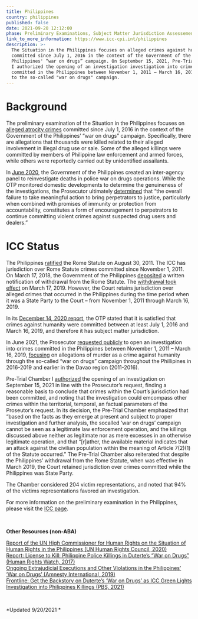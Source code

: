 ```yaml
---
title: Philippines
country: philippines
published: false
date: 2021-09-20 12:12:00
phase: Preliminary Examinations, Subject Matter Jurisdiction Assessement
link_to_more_information: https://www.icc-cpi.int/philippines
description: >-
  The Situation in the Philippines focuses on alleged crimes against humanity
  committed since July 1, 2016 in the context of the Government of the
  Philippines' “war on drugs” campaign. On September 15, 2021, Pre-Trial Chamber
  I authorized the opening of an investigation investigation into crimes
  committed in the Philippines between November 1, 2011 – March 16, 2019 related
  to the so-called "war on drugs" campaign.
---
```

# **Background**

The preliminary examination of the Situation in the Philippines focuses on [alleged atrocity crimes](https://www.icc-cpi.int/Pages/item.aspx?name=180208-otp-stat) committed since July 1, 2016 in the context of the Government of the Philippines’ “war on drugs” campaign. Specifically, there are allegations that thousands were killed related to their alleged involvement in illegal drug use or sale. Some of the alleged killings were committed by members of Philippine law enforcement and armed forces, while others were reportedly carried out by unidentified assailants.

In [June 2020](https://www.icc-cpi.int/itemsDocuments/2020-PE/2020-pe-report-eng.pdf), the Government of the Philippines created an inter-agency panel to reinvestigate deaths in police war on drugs operations. While the OTP monitored domestic developments to determine the genuineness of the investigations, the Prosecutor ultimately [determined](https://www.icc-cpi.int/CourtRecords/CR2021_05381.PDF) that “the overall failure to take meaningful action to bring perpetrators to justice, particularly when combined with promises of immunity or protection from accountability, constitutes a form of encouragement to perpetrators to continue committing violent crimes against suspected drug users and dealers.”

# **ICC Status**

The Philippines [ratified](https://asp.icc-cpi.int/en_menus/asp/press%20releases/press%20releases%202011/Pages/pr717.aspx) the Rome Statute on August 30, 2011. The ICC has jurisdiction over Rome Statute crimes committed since November 1, 2011. On March 17, 2018, the Government of the Philippines [deposited](https://www.icc-cpi.int/Pages/item.aspx?name=pr1371) a written notification of withdrawal from the Rome Statute. The [withdrawal took effect](https://www.coalitionfortheicc.org/news/20190315/philippines-leaves-icc) on March 17, 2019. However, the Court retains jurisdiction over alleged crimes that occurred in the Philippines during the time period when it was a State Party to the Court – from November 1, 2011 through March 16, 2019.

In its [December 14, 2020 report](https://www.icc-cpi.int/itemsDocuments/2020-PE/2020-pe-report-eng.pdf), the OTP stated that it is satisfied that crimes against humanity were committed between at least July 1, 2016 and March 16, 2019, and therefore it has subject matter jurisdiction.

In June 2021, the Prosecutor [requested publicly](https://www.icc-cpi.int/Pages/item.aspx?name=210614-prosecutor-statement-philippines) to open an investigation into crimes committed in the Philippines between November 1, 2011 – March 16, 2019, [focusing](https://www.icc-cpi.int/CourtRecords/CR2021_05381.PDF) on allegations of murder as a crime against humanity through the so-called “war on drugs” campaign throughout the Phillipines in 2016-2019 and earlier in the Davao region (2011-2016).

Pre-Trial Chamber I [authorized](https://www.icc-cpi.int/Pages/item.aspx?name=PR1610) the opening of an investigation on September 15, 2021 in line with the Prosecutor’s request, finding a reasonable basis to conclude that crimes within the Court’s jurisdiction had been committed, and noting that the investigation could emcompass other crimes within the territorial, temporal, an factual parameters of the Proseutor’s request. In its decision, the Pre-Trial Chamber emphasized that “based on the facts as they emerge at present and subject to proper investigation and further analysis, the socalled ‘war on drugs’ campaign cannot be seen as a legitimate law enforcement operation, and the killings discussed above neither as legitimate nor as mere excesses in an otherwise legitimate operation, and that “\[r\]ather, the available material indicates that an attack against the civilian population within the meaning of Article 7(2)(1) of the Statute occurred.” The Pre-Trial Chamber also reiterated that despite the Philippines’ withdrawal from the Rome Statute, when was effective in March 2019, the Court retained jurisdiction over crimes committed while the Philippines was State Party.

The Chamber considered 204 victim representations, and noted that 94% of the victims representations favored an investigation.

For more information on the preliminary examination in the Philippines, please visit the [ICC page](https://www.icc-cpi.int/philippines).

&nbsp;

**Other Resources (non-ABA)**

[Report of the UN High Commissioner for Human Rights on the Situation of Human Rights in the Philippines (UN Human Rights Council, 2020)](https://www.ohchr.org/Documents/Countries/PH/Philippines-HRC44-AEV.pdf)<br>[Report: License to Kill: Philippine Police Killings in Duterte’s “War on Drugs” (Human Rights Watch, 2017)](https://www.hrw.org/sites/default/files/report_pdf/philippines0317_web_1.pdf)<br>[Ongoing Extrajudicial Executions and Other Violations in the Philippines’ ‘War on Drugs’ (Amnesty International, 2019)](https://www.amnesty.org/en/documents/asa35/0578/2019/en/)<br>[Frontline: Get the Backstory on Duterte’s ‘War on Drugs’ as ICC Green Lights Investigation into Philippines Killings (PBS, 2021)](https://www.pbs.org/wgbh/frontline/article/get-the-backstory-on-dutertes-war-on-drugs-as-icc-green-lights-investigation-into-philippines-killings/)

&nbsp;

*Updated 9/20/2021 *
